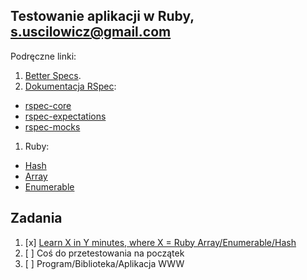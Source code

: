 ## Testowanie aplikacji w Ruby, s.uscilowicz@gmail.com

Podręczne linki:

1. [Better Specs](http://betterspecs.org/).
1. [Dokumentacja RSpec](http://rspec.info/):
  - [rspec-core](https://github.com/rspec/rspec-core)
  - [rspec-expectations](https://github.com/rspec/rspec-expectations)
  - [rspec-mocks](https://github.com/rspec/rspec-mocks)
1. Ruby:
  - [Hash](http://ruby-doc.org/core-2.2.3/Hash.html)
  - [Array](http://ruby-doc.org/core-2.2.3/Array.html)
  - [Enumerable](http://ruby-doc.org/core-2.2.3/Enumerable.html)


## Zadania

1. [x] [Learn X in Y minutes, where X = Ruby Array/Enumerable/Hash](https://github.com/suscilowicz/Ruby/blob/master/ruby.md)
2. [ ] Coś do przetestowania na początek
3. [ ] Program/Biblioteka/Aplikacja WWW
